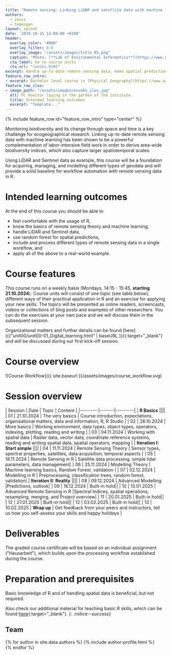 ```yaml
---
title: "Remote sensing: Linking LiDAR and satellite data with machine learning"
authors:
  - zeuss
  - temesgen
layout: splash
date: '2019-10-15 13:00:00 +0100'
header:
  overlay_color: "#000"
  overlay_filter: 0.6
  overlay_image: "/assets/images/title_RS.png"
  caption: 'Photo: [**Lab of Environmental Informatics**](https://www.uni-marburg.de/de/fb19/disciplines/physisch/umweltinformatik/umweltinformatik){:target="_blank"}'
  cta_label: Go to course units
  cta_url: "/units.html"
excerpt: Handle up-to-date remote sensing data, make spatial predictions with machine learning, and become familiar with advanced remote sensing modelling in R
feature_row_intro:
- excerpt: Bachelor level course in [Physical Geography](https://www.uni-marburg.de/de/fb19/studium/studiengaenge/bachelor-geographie/herzlich-willkommen-beim-bachelor-geographie){:target="_blank"} at Marburg University
feature_row_ilos:
- image_path: "/assets/images/envobs_ilos.jpg"
  alt: PC monitor laying in the garden of the institute.
  title: Intended learning outcomes
  excerpt: "Template..."
---
```


{% include feature_row id="feature_row_intro" type="center" %}

<!-- Funkychunky -->

Monitoring biodiversity and its change through space and time is a key challenge for ecogeographical research. 
Linking up-to-date remote sensing data with machine learning has been shown to be a powerful complementation of labor-intensive field work in order to derive area-wide biodiversity indices, which also capture larger spatiotemporal scales. 

Using LiDAR and Sentinel data as example, this course will be a foundation for acquiring, managing, and modelling different types of geodata and will provide a solid baseline for workflow automation with remote sensing data in R.


# Intended learning outcomes
At the end of this course you should be able to

* feel comfortable with the usage of R,
* know the basics of remote sensing theory and machine learning,
* handle LiDAR and Sentinel data,
* use random forest for spatial predictions,
* include and process different types of remote sensing data in a single workflow, and
* apply all of the above to a real-world example.



# Course features

This course runs on a weekly basis (Mondays, 14:15 - 15:45, **starting 21.10.2024**). Course units will consist of one topic (see table below), different ways of their practical application in R and an exercise for applying your new skills. 
The topics will be presented as online readers, screencasts, videos or collections of blog posts and examples of other researchers. 
You can do the exercises at your own pace and we will discuss them in the subsequent session. 

Organizational matters and further details can be found [here]({{"unit00/unit00-01_Digital_learning.html" | baseURL }}){:target="_blank"} and will be discussed during our first kick-off session.



# Course overview

![Course Workflow]({{ site.baseurl }}/assets/images/course_workflow.svg)<!-- -->



# Session overview

| Session | Date | Topic | Content |
|---------|-------|---------|
| **R Basics** ||||
| 01 | 21.10.2024 | The very basics              | Course introduction, expectations, organisational matters, data and information, R, R Studio |
| 02 | 28.10.2024 | More basics                  | Working environment, data types, object types, operators, indexing, plotting, reading and writing |
| 03 | 04.11.2024 | Working with spatial data    | Raster data, vector data, coordinate reference systems, reading and writing spatial data, spatial operators, mapping |
| **Iteration I: Start simple** ||||
| 04 | 11.11.2024 | Remote Sensing Theory        | Sensor types, spectral properties, satellites, data acquisition, temporal aspects  |
| 05 | 18.11.2024 | Remote Sensing in R		     | Satellite data processing, simple lidar parameters, data management|
| 06 | 25.11.2024 | Modelling Theory             | Machine learning basics, Random Forest, validation  |
| 07 | 02.12.2024 | Modelling in R               | Preprocessing, classification trees, random forest, validation|
| **Iteration II: Reality** ||||
| 08 | 09.12.2024 | Advanced Modelling           |Predictions, outlook|
| 09 | 16.12.2024 | Built-in hold||
| 10 | 13.01.2025 | Advanced Remote Sensing in R |Spectral Indices, spatial operations, resampling, merging, and Project overview|
| 11 | 20.01.2025 | Built-in hold||  	     
| 12 | 27.01.2025 | Built-in hold||
| 12 | 03.02.2025 | Built-in hold||
| 13 | 10.02.2025 | **Wrap up**                  | Get feedback from your peers and instructors, tell us how you self-assess your skills and happy holidays |


# Deliverables

The graded course certificate will be based on an individual assignment ("Hausarbeit"), which builds upon the processing workflow established during the course.



<!--Note: Prüfungsleistung ist eine Hausarbeit über ein verwandtes Thema (anderes Gebiet, anderes Modell, andere Daten, etc.) -->


# Preparation and prerequisites

Basic knowledge of R and of handling spatial data is beneficial, but not required.

<!-- <br />  -->


Also check our additional material for teaching basic R skills, 
which can be found [here](https://geomoer.github.io/moer-base-r/){:target="_blank"}.
{: .notice--success}




## Team

{% for author in site.data.authors %}
  {% include author-profile.html %}
 <br />
{% endfor %}



